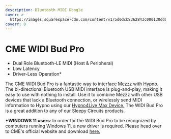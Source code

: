 ```yaml
---
description: Bluetooth MIDI Dongle
cover: >-
  https://images.squarespace-cdn.com/content/v1/5d0dcb8362843c000130ddb9/1706570463478-H305YY7OBZ5ALXJFBJQX/WIDI-Bud-Pro-1.jpg?format=1000w
coverY: 0
---
```


# CME WIDI Bud Pro

* Dual Role Bluetooth-LE MIDI (Host & Peripheral)
* Low Latency
* Driver-Less Operation\*

The CME WIDI Bud Pro is a fantastic way to interface [Mezzz](../mezzz-and-vidos/mezzz-manual.md) with [Hypno](broken-reference). The bi-directional Bluetooth USB MIDI interface is plug-and-play, making it easy to use with nothing to install. Use it to combine Mezzz with other USB devices that lack a Bluetooth connection, or wirelessly send MIDI information to Hypno using our [Hypno4Live Max Device.](https://sleepycircuits.com/hypno-for-live) The WIDI Bud Pro is a great addition to any of our Sleepy Circuits products.

**\*WINDOWS 11 users**: In order for the WIDI Bud Pro to be recognized by computers running Windows 11, a new driver is required. Please head over to CME's official website and download [here.](https://www.cme-pro.com/widi-bud-pro-start-guide-bluetooth-midi-dongle/#tve-jump-1893f69e487)

